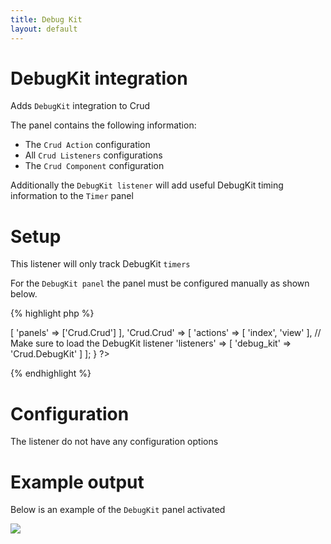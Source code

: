 ```yaml
---
title: Debug Kit
layout: default
---
```


# DebugKit integration

Adds `DebugKit` integration to Crud

The panel contains the following information:

 * The `Crud Action` configuration
 * All `Crud Listeners` configurations
 * The `Crud Component` configuration

Additionally the `DebugKit listener` will add useful DebugKit timing information to the `Timer` panel

# Setup

This listener will only track DebugKit `timers`

For the `DebugKit panel` the panel must be configured manually as shown below.

{% highlight php %}
<?php
class SamplesController extends AppController {

   public $components = [
      // Make sure to add the Crud.Crud panel to DebugKit panels
      'DebugKit.Toolbar' => [
         'panels' => ['Crud.Crud']
      ],
      'Crud.Crud' => [
         'actions' => [
            'index',
            'view'
         ],
         // Make sure to load the DebugKit listener
         'listeners' => [
            'debug_kit' => 'Crud.DebugKit'
         ]
      ];

}
?>
{% endhighlight %}

# Configuration

The listener do not have any configuration options

# Example output

Below is an example of the `DebugKit` panel activated

<img src="https://f.cloud.github.com/assets/22841/768313/4bb04a2c-e89d-11e2-935a-0a1229201014.png" />
